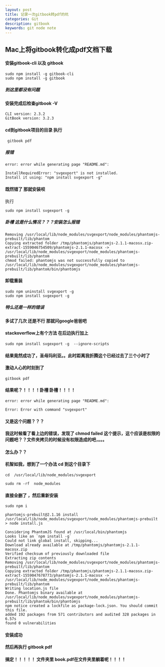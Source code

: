 ```yaml
---
layout: post
title: 记录一次gitbook转pdf的坑
categories: Git
description: gitbook
keywords: git node note
---
```

## Mac上将gitbook转化成pdf文档下载
 
 #### 安装gitbook-cli 以及 gitbook
 ```
 sudo npm install -g gitbook-cli
 sudo npm install -g gitbook
```
##### 到这里都没有问题

#### 安装完成后检查gitbook -V
``` 
CLI version: 2.3.2
GitBook version: 3.2.3
```
#### cd到gitbook项目的目录 执行
```
 gitbook pdf 
```
##### 报错

```
error: error while generating page "README.md": 

InstallRequiredError: "svgexport" is not installed.
Install it using: "npm install svgexport -g"
```

#### 既然错了 那就安装呗 
执行
```
sudo npm install svgexport -g
```
##### 卧槽 这是什么情况？？？安装怎么报错 

```
Removing /usr/local/lib/node_modules/svgexport/node_modules/phantomjs-prebuilt/lib/phantom
Copying extracted folder /tmp/phantomjs/phantomjs-2.1.1-macosx.zip-extract-1559046754509/phantomjs-2.1.1-macosx -> /usr/local/lib/node_modules/svgexport/node_modules/phantomjs-prebuilt/lib/phantom
chmod failed: phantomjs was not successfully copied to /usr/local/lib/node_modules/svgexport/node_modules/phantomjs-prebuilt/lib/phantom/bin/phantomjs
```
#### 卸载重装
```
sudo npm uninstall svgexport -g
sudo npm install svgexport -g
```
##### 特么还是一样的错误

#### 多试了几次 还是不行 那就问google爸爸吧

####  stackoverflow上有个方法 在后边执行加上  
```
sudo npm install svgexport -g  --ignore-scripts
```
#### 结果竟然成功了，圣母玛利亚。。此时距离我折腾这个已经过去了三个小时了

#### 激动人心的时刻到了 

```
gitbook pdf
```
#### 结果呢？！！！！卧槽 卧槽！！！！ 
```
error: error while generating page "README.md": 

Error: Error with command "svgexport"
```

#### 又是这个问题？？？ 
#### 我这时候看了看上边的错误，发现了 chmod failed 这个提示，这个应该是权限的问题吧？？文件夹拷贝的时候没有权限造成的吧，。。。
#### 怎么办？？

#### 机智如我，想到了一个办法 cd 到这个目录下

 ``` 
 cd  /usr/local/lib/node_modules/svgexport

 sudo rm -rf  node_modules
 ```

 #### 直接全删了 ，然后重新安装
 ```
sudo npm i
 ```

 ```
phantomjs-prebuilt@2.1.16 install /usr/local/lib/node_modules/svgexport/node_modules/phantomjs-prebuilt
> node install.js

Considering PhantomJS found at /usr/local/bin/phantomjs
Looks like an `npm install -g`
Could not link global install, skipping...
Download already available at /tmp/phantomjs/phantomjs-2.1.1-macosx.zip
Verified checksum of previously downloaded file
Extracting zip contents
Removing /usr/local/lib/node_modules/svgexport/node_modules/phantomjs-prebuilt/lib/phantom
Copying extracted folder /tmp/phantomjs/phantomjs-2.1.1-macosx.zip-extract-1559047678773/phantomjs-2.1.1-macosx -> /usr/local/lib/node_modules/svgexport/node_modules/phantomjs-prebuilt/lib/phantom
Writing location.js file
Done. Phantomjs binary available at /usr/local/lib/node_modules/svgexport/node_modules/phantomjs-prebuilt/lib/phantom/bin/phantomjs
npm notice created a lockfile as package-lock.json. You should commit this file.
added 192 packages from 571 contributors and audited 328 packages in 6.57s
found 0 vulnerabilities
 ```

 #### 安装成功

 #### 然后再执行 gitbook pdf

#### 搞定！！！！！ 文件夹里 book.pdf在文件夹里躺着呢！！！！









 